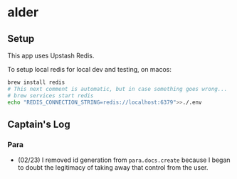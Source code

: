 # alder

## Setup

This app uses Upstash Redis.

To setup local redis for local dev and testing, on macos:

```sh
brew install redis
# This next comment is automatic, but in case something goes wrong...
# brew services start redis
echo "REDIS_CONNECTION_STRING=redis://localhost:6379">>./.env
```

## Captain's Log

### Para

- (02/23) I removed id generation from `para.docs.create` because I began to doubt the legitimacy of taking away that control from the user.